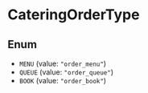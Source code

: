 # CateringOrderType

## Enum

* `MENU` (value: `"order_menu"`)
* `QUEUE` (value: `"order_queue"`)
* `BOOK` (value: `"order_book"`)
